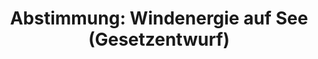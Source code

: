 ---
abstimmung:
  abstimmung: 2
  bundestagssitzung: 47
  datum: 7. Juli 2022
  legislaturperiode: 20
categories:
- Todo
data:
- title: Abstimmungsergebnis 20220707_2.pdf
  url: /res/2025-btw/abstimmungsergebnisse/20220707_2.pdf
- title: Abstimmungsergebnis 20220707_2_xls.xlsx
  url: /res/2025-btw/abstimmungsergebnisse/20220707_2_xls.xlsx
- title: Abstimmungsergebnis 20220707_2_xls.csv
  url: /res/2025-btw/abstimmungsergebnisse_csv/20220707_2_xls.csv
documents:
- local: /res/2025-btw/drucksachen/2001634.pdf
  summary: '### Gesetzentwurf der Bundesregierung: Zweites Gesetz zur Änderung des
    Windenergie-auf-See-Gesetzes und anderer Vorschriften


    Dieser Gesetzentwurf der Bundesregierung zielt auf die Erhöhung der Ausbauziele
    für Windenergie auf See ab, um die Klimaziele zu erreichen.  Er sieht Optimierungen
    bei Flächenentwicklung, Voruntersuchungen und Ausschreibungen vor, um einen schnelleren
    und effizienteren Ausbau zu gewährleisten.


    **Kernpunkte und Ziele:**


    * Ausbauziele für Windenergie auf See erhöhen (mindestens 30 GW bis 2030, 40 GW
    bis 2035, 70 GW bis 2045).

    * Optimierung von Flächenentwicklung, Voruntersuchung und Ausschreibungsverfahren.

    * Differenzierte Ausschreibungsdesigns für zentral und nicht zentral voruntersuchte
    Flächen einführen.

    * Flächenentwicklungsplan als zentrales Instrument zur synchronen Inbetriebnahme
    von Windenergieanlagen und Netzanbindungen.

    * Beschleunigung von Planungs- und Genehmigungsverfahren.

    * Zugang zum Arbeitsmarkt für Drittstaatsangehörige im deutschen Küstenmeer schaffen.'
  title: Drucksache 20/1634
  url: https://dserver.bundestag.de/btd/20/016/2001634.pdf
- local: /res/2025-btw/drucksachen/2001973.pdf
  summary: '### Gesetzesentwurf der Bundesregierung: Stellungnahme des Bundesrates
    und Gegenäußerung der Bundesregierung zum Zweiten Gesetz zur Änderung des Windenergie-auf-See-Gesetzes


    Der Bundesrat hat in seiner Stellungnahme verschiedene Punkte zum Entwurf des
    Zweiten Gesetzes zur Änderung des Windenergie-auf-See-Gesetzes kritisiert und
    Änderungsvorschläge eingebracht. Die Bundesregierung hat in ihrer Gegenäußerung
    auf die meisten dieser Punkte reagiert und teilweise Änderungen angekündigt, einige
    Vorschläge jedoch abgelehnt.


    **Kernpunkte und Ziele:**


    * Präzisierung der Definition von Offshore-Verbindungsleitungen

    * Aktualisierung der Definition von Testfeldern für Offshore-Windenergie

    * Änderung der Regelungen zur Nutzung von Trassen und Trassenkorridoren für Offshore-Anbindungsleitungen

    * Verbesserung der Berücksichtigung der Belange der Fischerei bei der Planung
    von Offshore-Windparks

    * Verbesserung der Arbeitssicherheit und des Rettungskonzepts für Offshore-Windparks

    * Klarstellung der Zuständigkeiten für die Rettung von verunfallten oder erkrankten
    Personen in der AWZ

    * Erweiterung der Regelungen zu Baulichen Anlagen im Offshore Bereich

    * Anpassung der Regelungen zur Netzanbindung von Offshore-Windparks

    * Berücksichtigung der Aspekte der Nachhaltigkeit und des Klimaschutzes bei der
    Planung und Genehmigung von Offshore-Windparks


    '
  title: Drucksache 20/1973
  url: https://dserver.bundestag.de/btd/20/019/2001973.pdf
- local: /res/2025-btw/drucksachen/2002584.pdf
  summary: '### Beschlussempfehlung des Ausschusses für Klimaschutz und Energie


    Die Beschlussempfehlung des Ausschusses für Klimaschutz und Energie empfiehlt
    die Annahme des geänderten Gesetzentwurfs der Bundesregierung zur Änderung des
    Windenergie-auf-See-Gesetzes und anderer Vorschriften.


    **Kernpunkte und Ziele:**


    * Ausbauziel Windenergie auf See auf mindestens 30 Gigawatt bis 2030 erhöhen,
    Langfristziel 70 Gigawatt bis 2045

    * Ausschreibungsverfahren anpassen und vereinfachen

    * Zentral und nicht zentral voruntersuchte Flächen ausschreiben

    * Transparenz und Beteiligung der Öffentlichkeit verbessern

    * Verwaltungsaufwand optimieren und Kosten senken


    '
  title: Drucksache 20/2584
  url: https://dserver.bundestag.de/btd/20/025/2002584.pdf
- local: /res/2025-btw/drucksachen/2002657.pdf
  summary: '### Bericht des Ausschusses für Klimaschutz und Energie zu Gesetzesentwurf
    der Bundesregierung


    Der Ausschuss für Klimaschutz und Energie berichtet über den Gesetzentwurf der
    Bundesregierung zur Änderung des Windenergie-auf-See-Gesetzes und anderer Vorschriften.  Der
    Bericht enthält Stellungnahmen der mitberatenden Ausschüsse und fasst die Ergebnisse
    einer öffentlichen Anhörung zusammen.  Es werden diverse Änderungsanträge behandelt.



    **Kernpunkte und Ziele:**


    * Beschleunigung des Ausbaus der Windenergie auf See

    * Erhöhte Ausbauziele für erneuerbare Energien

    * Verringerung der Abhängigkeit von Energieimporten

    * Anpassung des Windenergie-auf-See-Gesetzes (WindSeeG)

    * Vereinfachung und Beschleunigung von Genehmigungsverfahren

    * Berücksichtigung von Naturschutzbelangen

    * Berücksichtigung der Belange der Fischerei

    * Förderung von Innovationen im Bereich der Windenergie'
  title: Drucksache 20/2657
  url: https://dserver.bundestag.de/btd/20/026/2002657.pdf
ergebnis:
  AfD:
    enthaltung: 0
    gesamt: 80
    ja: 0
    nein: 70
    nichtabgegeben: 10
    ungueltig: 0
  Bündnis 90/Die Grünen:
    enthaltung: 0
    gesamt: 118
    ja: 112
    nein: 0
    nichtabgegeben: 6
    ungueltig: 0
  CDU/CSU:
    enthaltung: 0
    gesamt: 196
    ja: 182
    nein: 2
    nichtabgegeben: 12
    ungueltig: 0
  Die Linke:
    enthaltung: 0
    gesamt: 39
    ja: 0
    nein: 28
    nichtabgegeben: 11
    ungueltig: 0
  FDP:
    enthaltung: 0
    gesamt: 92
    ja: 81
    nein: 0
    nichtabgegeben: 11
    ungueltig: 0
  Fraktionslos:
    enthaltung: 1
    gesamt: 4
    ja: 1
    nein: 1
    nichtabgegeben: 1
    ungueltig: 0
  SPD:
    enthaltung: 0
    gesamt: 205
    ja: 188
    nein: 0
    nichtabgegeben: 17
    ungueltig: 0
layout: abstimmung
links:
- title: Link zu bundestag.de
  url: https://www.bundestag.de/parlament/plenum/abstimmung/abstimmung?id=787
preview: 'Deutscher Bundestag


  47. Sitzung des Deutschen Bundestages

  am Donnerstag, 7. Juli 2022


  Endgültiges Ergebnis der Namentlichen Abstimmung Nr. 2


  Gesetzentwurf der Bundesregierung

  Entwurf eines Zweiten Gesetzes zur Änderung des Windenergie-auf-See-Gesetzes und

  anderer Vorschriften

  Drs. 20/1634, 20/1973, 20/2584 und 20/2657'
tags:
- Todo
title: 'Abstimmung: Windenergie auf See (Gesetzentwurf)'
---